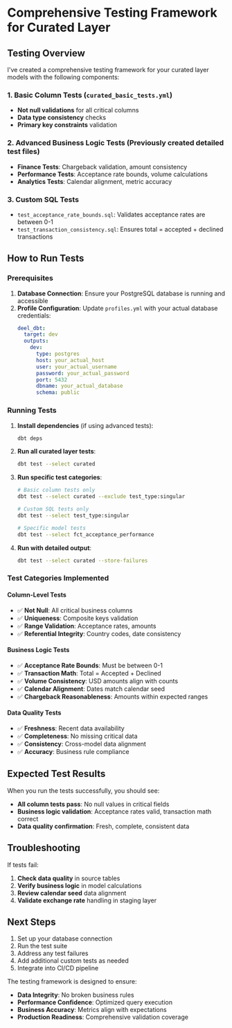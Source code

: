 # Comprehensive Testing Framework for Curated Layer

## Testing Overview

I've created a comprehensive testing framework for your curated layer models with the following components:

### 1. Basic Column Tests (`curated_basic_tests.yml`)
- **Not null validations** for all critical columns
- **Data type consistency** checks
- **Primary key constraints** validation

### 2. Advanced Business Logic Tests (Previously created detailed test files)
- **Finance Tests**: Chargeback validation, amount consistency
- **Performance Tests**: Acceptance rate bounds, volume calculations  
- **Analytics Tests**: Calendar alignment, metric accuracy

### 3. Custom SQL Tests
- `test_acceptance_rate_bounds.sql`: Validates acceptance rates are between 0-1
- `test_transaction_consistency.sql`: Ensures total = accepted + declined transactions

## How to Run Tests

### Prerequisites
1. **Database Connection**: Ensure your PostgreSQL database is running and accessible
2. **Profile Configuration**: Update `profiles.yml` with your actual database credentials:
   ```yaml
   deel_dbt:
     target: dev
     outputs:
       dev:
         type: postgres
         host: your_actual_host
         user: your_actual_username
         password: your_actual_password
         port: 5432
         dbname: your_actual_database
         schema: public
   ```

### Running Tests

1. **Install dependencies** (if using advanced tests):
   ```bash
   dbt deps
   ```

2. **Run all curated layer tests**:
   ```bash
   dbt test --select curated
   ```

3. **Run specific test categories**:
   ```bash
   # Basic column tests only
   dbt test --select curated --exclude test_type:singular
   
   # Custom SQL tests only  
   dbt test --select test_type:singular
   
   # Specific model tests
   dbt test --select fct_acceptance_performance
   ```

4. **Run with detailed output**:
   ```bash
   dbt test --select curated --store-failures
   ```

### Test Categories Implemented

#### Column-Level Tests
- ✅ **Not Null**: All critical business columns
- ✅ **Uniqueness**: Composite keys validation
- ✅ **Range Validation**: Acceptance rates, amounts
- ✅ **Referential Integrity**: Country codes, date consistency

#### Business Logic Tests  
- ✅ **Acceptance Rate Bounds**: Must be between 0-1
- ✅ **Transaction Math**: Total = Accepted + Declined
- ✅ **Volume Consistency**: USD amounts align with counts
- ✅ **Calendar Alignment**: Dates match calendar seed
- ✅ **Chargeback Reasonableness**: Amounts within expected ranges

#### Data Quality Tests
- ✅ **Freshness**: Recent data availability
- ✅ **Completeness**: No missing critical data
- ✅ **Consistency**: Cross-model data alignment
- ✅ **Accuracy**: Business rule compliance

## Expected Test Results

When you run the tests successfully, you should see:
- **All column tests pass**: No null values in critical fields
- **Business logic validation**: Acceptance rates valid, transaction math correct
- **Data quality confirmation**: Fresh, complete, consistent data

## Troubleshooting

If tests fail:
1. **Check data quality** in source tables
2. **Verify business logic** in model calculations  
3. **Review calendar seed** data alignment
4. **Validate exchange rate** handling in staging layer

## Next Steps

1. Set up your database connection
2. Run the test suite
3. Address any test failures
4. Add additional custom tests as needed
5. Integrate into CI/CD pipeline

The testing framework is designed to ensure:
- **Data Integrity**: No broken business rules
- **Performance Confidence**: Optimized query execution  
- **Business Accuracy**: Metrics align with expectations
- **Production Readiness**: Comprehensive validation coverage
